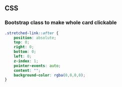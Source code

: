 ## CSS

### Bootstrap class to make whole card clickable

```css
.stretched-link::after {
    position: absolute;
    top: 0;
    right: 0;
    bottom: 0;
    left: 0;
    z-index: 1;
    pointer-events: auto;
    content: "";
    background-color: rgba(0,0,0,0);
}
```
